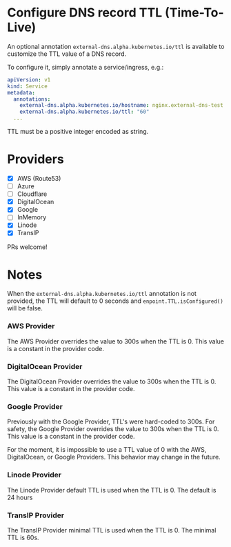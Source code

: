 Configure DNS record TTL (Time-To-Live)
=======================================

An optional annotation `external-dns.alpha.kubernetes.io/ttl` is available to customize the TTL value of a DNS record.

To configure it, simply annotate a service/ingress, e.g.:

```yaml
apiVersion: v1
kind: Service
metadata:
  annotations:
    external-dns.alpha.kubernetes.io/hostname: nginx.external-dns-test.my-org.com.
    external-dns.alpha.kubernetes.io/ttl: "60"
  ...
```

TTL must be a positive integer encoded as string.

Providers
=========

- [x] AWS (Route53)
- [ ] Azure
- [ ] Cloudflare
- [x] DigitalOcean
- [x] Google
- [ ] InMemory
- [x] Linode
- [x] TransIP

PRs welcome!

Notes
=====
When the `external-dns.alpha.kubernetes.io/ttl` annotation is not provided, the TTL will default to 0 seconds and `enpoint.TTL.isConfigured()` will be false.

### AWS Provider
The AWS Provider overrides the value to 300s when the TTL is 0.
This value is a constant in the provider code.

### DigitalOcean Provider
The DigitalOcean Provider overrides the value to 300s when the TTL is 0.
This value is a constant in the provider code.

### Google Provider
Previously with the Google Provider, TTL's were hard-coded to 300s.
For safety, the Google Provider overrides the value to 300s when the TTL is 0.
This value is a constant in the provider code.

For the moment, it is impossible to use a TTL value of 0 with the AWS, DigitalOcean, or Google Providers.
This behavior may change in the future.

### Linode Provider
The Linode Provider default TTL is used when the TTL is 0. The default is 24 hours

### TransIP Provider
The TransIP Provider minimal TTL is used when the TTL is 0. The minimal TTL is 60s.
